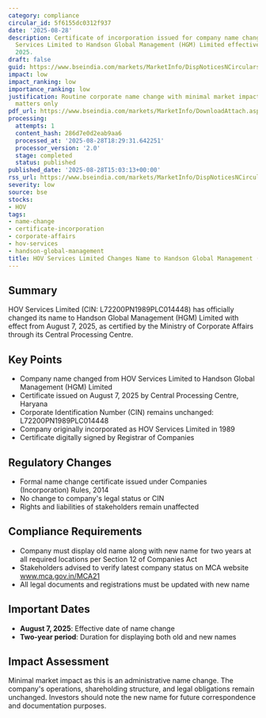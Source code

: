 ```yaml
---
category: compliance
circular_id: 5f6155dc0312f937
date: '2025-08-28'
description: Certificate of incorporation issued for company name change from HOV
  Services Limited to Handson Global Management (HGM) Limited effective August 7,
  2025.
draft: false
guid: https://www.bseindia.com/markets/MarketInfo/DispNoticesNCirculars.aspx?Noticeid={B4B26EDE-779A-4BF9-9E53-52377E03C8E4}&noticeno=20250828-56&dt=08/28/2025&icount=56&totcount=59&flag=0
impact: low
impact_ranking: low
importance_ranking: low
justification: Routine corporate name change with minimal market impact, affects administrative
  matters only
pdf_url: https://www.bseindia.com/markets/MarketInfo/DownloadAttach.aspx?id=20250828-56&attachedId=03a8e48f-cbf0-4593-a9ee-fccaffcd53f3
processing:
  attempts: 1
  content_hash: 286d7e0d2eab9aa6
  processed_at: '2025-08-28T18:29:31.642251'
  processor_version: '2.0'
  stage: completed
  status: published
published_date: '2025-08-28T15:03:13+00:00'
rss_url: https://www.bseindia.com/markets/MarketInfo/DispNoticesNCirculars.aspx?Noticeid={B4B26EDE-779A-4BF9-9E53-52377E03C8E4}&noticeno=20250828-56&dt=08/28/2025&icount=56&totcount=59&flag=0
severity: low
source: bse
stocks:
- HOV
tags:
- name-change
- certificate-incorporation
- corporate-affairs
- hov-services
- handson-global-management
title: HOV Services Limited Changes Name to Handson Global Management (HGM) Limited
---
```


## Summary

HOV Services Limited (CIN: L72200PN1989PLC014448) has officially changed its name to Handson Global Management (HGM) Limited with effect from August 7, 2025, as certified by the Ministry of Corporate Affairs through its Central Processing Centre.

## Key Points

- Company name changed from HOV Services Limited to Handson Global Management (HGM) Limited
- Certificate issued on August 7, 2025 by Central Processing Centre, Haryana
- Corporate Identification Number (CIN) remains unchanged: L72200PN1989PLC014448
- Company originally incorporated as HOV Services Limited in 1989
- Certificate digitally signed by Registrar of Companies

## Regulatory Changes

- Formal name change certificate issued under Companies (Incorporation) Rules, 2014
- No change to company's legal status or CIN
- Rights and liabilities of stakeholders remain unaffected

## Compliance Requirements

- Company must display old name along with new name for two years at all required locations per Section 12 of Companies Act
- Stakeholders advised to verify latest company status on MCA website www.mca.gov.in/MCA21
- All legal documents and registrations must be updated with new name

## Important Dates

- **August 7, 2025**: Effective date of name change
- **Two-year period**: Duration for displaying both old and new names

## Impact Assessment

Minimal market impact as this is an administrative name change. The company's operations, shareholding structure, and legal obligations remain unchanged. Investors should note the new name for future correspondence and documentation purposes.